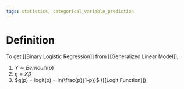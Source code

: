 ```yaml
---
tags: statistics, categorical_variable_prediction
---
```


# Definition

To get [[Binary Logistic Regression]] from [[Generalized Linear Model]],
1) $Y \sim Bernoulli(p)$
2) $\eta = X\beta$
3) $g(p) = logit(p) = ln(\frac{p}{1-p})$ ([[Logit Function]])